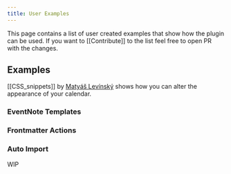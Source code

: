 ```yaml
---
title: User Examples
---
```


This page contains a list of user created examples that show how the plugin can be used.
If you want to [[Contribute]] to the list feel free to open PR with the changes.

## Examples
[[CSS_snippets]] by [Matyáš Levínský](https://github.com/matyasLevinsky) shows how you can alter the appearance of your calendar. 

### EventNote Templates

### Frontmatter Actions

### Auto Import

WIP
